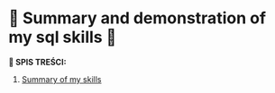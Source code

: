 # 🚀 Summary and demonstration of my sql skills 🚀
**:pushpin: SPIS TREŚCI:**
1. [Summary of my skills](#subtask1)
